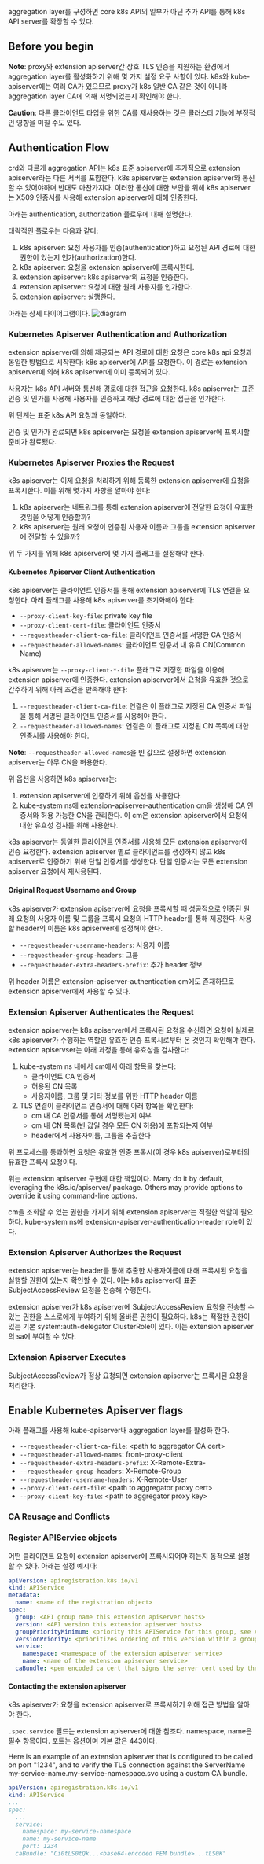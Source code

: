 aggregation layer를 구성하면 core k8s API의 일부가 아닌 추가 API를 통해 k8s API server를 확장할 수 있다.

## Before you begin
**Note**: proxy와 extension apiserver간 상호 TLS 인증을 지원하는 환경에서 aggregation layer를 활성화하기 위해 몇 가지 설정 요구 사항이 있다. k8s와 kube-apiserver에는 여러 CA가 있으므로 proxy가 k8s 일반 CA 같은 것이 아니라 aggregation layer CA에 의해 서명되었는지 확인해야 한다.

**Caution**: 다른 클라이언트 타입을 위한 CA를 재사용하는 것은 클러스터 기능에 부정적인 영향을 미칠 수도 있다.

## Authentication Flow
crd와 다르게 aggregation API는 k8s 표준 apiserver에 추가적으로 extension apiserver라는 다른 서버를 포함한다. k8s apiserver는 extension apiserver와 통신할 수 있어야하며 반대도 마찬가지다. 이러한 통신에 대한 보안을 위해 k8s apiserver는 X509 인증서를 사용해 extension apiserver에 대해 인증한다.

아래는 authentication, authorization 플로우에 대해 설명한다.

대략적인 플로우는 다음과 같디:

1. k8s apiserver: 요청 사용자를 인증(authentication)하고 요청된 API 경로에 대한 권한이 있는지 인가(authorization)한다.
2. k8s apiserver: 요청을 extension apiserver에 프록시한다.
3. extension apiserver: k8s apiserver의 요청을 인증한다.
4. extension apiserver: 요청에 대한 원래 사용자를 인가한다.
5. extension apiserver: 실행한다.

아래는 상세 다이어그램이다.
![diagram](https://d33wubrfki0l68.cloudfront.net/3c5428678a95c3715894011d8dd4812d2cf229b9/e745c/images/docs/aggregation-api-auth-flow.png)

### Kubernetes Apiserver Authentication and Authorization
extension apiserver에 의해 제공되는 API 경로에 대한 요청은 core k8s api 요청과 동일한 방법으로 시작한다: k8s apiserver에 API를 요청한다. 이 경로는 extension apiserver에 의해 k8s apiserver에 이미 등록되어 있다.

사용자는 k8s API 서버와 통신해 경로에 대한 접근을 요청한다. k8s apiserver는 표준 인증 및 인가를 사용해 사용자를 인증하고 해당 경로에 대한 접근을 인가한다.

위 단계는 표준 k8s API 요청과 동일하다.

인증 및 인가가 완료되면 k8s apiserver는 요청을 extension apiserver에 프록시할 준비가 완료됐다.

### Kubernetes Apiserver Proxies the Request
k8s apiserver는 이제 요청을 처리하기 위해 등록한 extension apiserver에 요청을 프록시한다. 이를 위해 몇가지 사항을 알아야 한다:

1. k8s apiserver는 네트워크를 통해 extension apiserver에 전달한 요청이 유효한 것임을 어떻게 인증할까?
2. k8s apiserver는 원래 요청이 인증된 사용자 이름과 그룹을 extension apiserver에 전달할 수 있을까?

위 두 가지를 위해 k8s apiserver에 몇 가지 플래그를 설정해야 한다.

#### Kubernetes Apiserver Client Authentication
k8s apiserver는 클라이언트 인증서를 통해 extension apiserver에 TLS 연결을 요청한다. 아래 플래그를 사용해 k8s apiserver를 초기화해야 한다:

- `--proxy-client-key-file`: private key file
- `--proxy-client-cert-file`: 클라이언트 인증서
- `--requestheader-client-ca-file`: 클라이언트 인증서를 서명한 CA 인증서
- `--requestheader-allowed-names`: 클라이언트 인증서 내 유효 CN(Common Name)

k8s apiserver는 `--proxy-client-*-file` 플래그로 지정한 파일을 이용해 extension apiserver에 인증한다. extension apiserver에서 요청을 유효한 것으로 간주하기 위해 아래 조건을 만족해야 한다:

1. `--requestheader-client-ca-file`: 연결은 이 플래그로 지정된 CA 인증서 파일을 통해 서명된 클라이언트 인증서를 사용해야 한다.
2. `--requestheader-allowed-names`: 연결은 이 플래그로 지정된 CN 목록에 대한 인증서를 사용해야 한다.

**Note**: `--requestheader-allowed-names`을 빈 값으로 설정하면 extension apiserver는 아무 CN을 허용한다.

위 옵션을 사용하면 k8s apiserver는:

1. extension apiserver에 인증하기 위해 옵션을 사용한다.
2. kube-system ns에 extension-apiserver-authentication cm을 생성해 CA 인증서와 허용 가능한 CN을 관리한다. 이 cm은 extension apiserver에서 요청에 대한 유효성 검사를 위해 사용한다.

k8s apiserver는 동일한 클라이언트 인증서를 사용해 모든 extension apiserver에 인증 요청한다. extension apiserver 별로 클라이언트를 생성하지 않고 k8s apiserver로 인증하기 위해 단일 인증서를 생성한다. 단일 인증서는 모든 extension apiserver 요청에서 재사용된다.

#### Original Request Username and Group
k8s apiserver가 extension apiserver에 요청을 프록시할 때 성공적으로 인증된 원래 요청의 사용자 이름 및 그룹을 프록시 요청의 HTTP header를 통해 제공한다. 사용할 header의 이름은 k8s apiserver에 설정해야 한다.

- `--requestheader-username-headers`: 사용자 이름
- `--requestheader-group-headers`: 그룹
- `--requestheader-extra-headers-prefix`: 추가 header 정보

위 header 이름은 extension-apiserver-authentication cm에도 존재하므로 extension apiserver에서 사용할 수 있다.

### Extension Apiserver Authenticates the Request
extension apiserver는 k8s apiserver에서 프록시된 요청을 수신하면 요청이 실제로 k8s apiserver가 수행하는 역할인 유효한 인증 프록시로부터 온 것인지 확인해야 한다. extension apiservser는 아래 과정을 통해 유효성을 검사한다:

1. kube-system ns 내에서 cm에서 아래 항목을 찾는다:
    - 클라이언트 CA 인증서
    - 허용된 CN 목록
    - 사용자이름, 그룹 및 기타 정보를 위한 HTTP header 이름
2. TLS 연결이 클라이언트 인증서에 대해 아래 항목을 확인한다:
    - cm 내 CA 인증서를 통해 서명됐는지 여부
    - cm 내 CN 목록(빈 값일 경우 모든 CN 허용)에 포함되는지 여부
    - header에서 사용자이름, 그룹을 추출한다

위 프로세스를 통과하면 요청은 유효한 인증 프록시(이 경우 k8s apiserver)로부터의 유효한 프록시 요청이다.

위는 extension apiserver 구현에 대한 책임이다. Many do it by default, leveraging the k8s.io/apiserver/ package. Others may provide options to override it using command-line options.

cm을 조회할 수 있는 권한을 가지기 위해 extension apiserver는 적절한 역할이 필요하다. kube-system ns에 extension-apiserver-authentication-reader role이 있다.

### Extension Apiserver Authorizes the Request
extension apiserver는 header를 통해 추출한 사용자이름에 대해 프록시된 요청을 실행할 권한이 있는지 확인할 수 있다. 이는 k8s apiserver에 표준 SubjectAccessReview 요청을 전송해 수행한다.

extension apiserver가 k8s apiserver에 SubjectAccessReview 요청을 전송할 수 있는 권한을 스스로에게 부여하기 위해 올바른 권한이 필요하다. k8s는 적절한 권한이 있는 기본 system:auth-delegator ClusterRole이 있다. 이는 extension apiserver의 sa에 부여할 수 있다.

### Extension Apiserver Executes
SubjectAccessReview가 정상 요청되면 extension apiserver는 프록시된 요청을 처리한다.

## Enable Kubernetes Apiserver flags
아래 플래그를 사용해 kube-apiserver내 aggregation layer를 활성화 한다.

- `--requestheader-client-ca-file`: \<path to aggregator CA cert\>
- `--requestheader-allowed-names`: front-proxy-client
- `--requestheader-extra-headers-prefix`: X-Remote-Extra-
- `--requestheader-group-headers`: X-Remote-Group
- `--requestheader-username-headers`: X-Remote-User
- `--proxy-client-cert-file`: \<path to aggregator proxy cert\>
- `--proxy-client-key-file`: \<path to aggregator proxy key\>

### CA Reusage and Conflicts

### Register APIService objects
어떤 클라이언트 요청이 extension apiserver에 프록시되어야 하는지 동적으로 설정할 수 있다. 아래는 설정 예시다:

``` yaml
apiVersion: apiregistration.k8s.io/v1
kind: APIService
metadata:
  name: <name of the registration object>
spec:
  group: <API group name this extension apiserver hosts>
  version: <API version this extension apiserver hosts>
  groupPriorityMinimum: <priority this APIService for this group, see API documentation>
  versionPriority: <prioritizes ordering of this version within a group, see API documentation>
  service:
    namespace: <namespace of the extension apiserver service>
    name: <name of the extension apiserver service>
  caBundle: <pem encoded ca cert that signs the server cert used by the webhook>
```

#### Contacting the extension apiserver
k8s apiserver가 요청을 extension apiserver로 프록시하기 위해 접근 방법을 알아야 한다.

`.spec.service` 필드는 extension apiserver에 대한 참조다. namespace, name은 필수 항목이다. 포트는 옵션이며 기본 값은 443이다.

Here is an example of an extension apiserver that is configured to be called on port "1234", and to verify the TLS connection against the ServerName my-service-name.my-service-namespace.svc using a custom CA bundle.

``` yaml
apiVersion: apiregistration.k8s.io/v1
kind: APIService
...
spec:
  ...
  service:
    namespace: my-service-namespace
    name: my-service-name
    port: 1234
  caBundle: "Ci0tLS0tQk...<base64-encoded PEM bundle>...tLS0K"
```